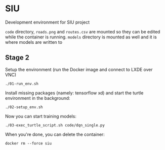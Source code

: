 # SIU

Development environment for SIU project

`code` directory, `roads.png` and `routes.csv` are mounted so they can be edited while the container is running. `models` directory is mounted as well and it is where models are written to

## Stage 2

Setup the environment (run the Docker image and connect to LXDE over VNC)

```shell
./01-run_env.sh
```

Install missing packages (namely: tensorflow xd) and start the turtle environment in the background:

```shell
./02-setup_env.sh
```

Now you can start training models:

```shell
./03-exec_turtle_script.sh code/dqn_single.py
```

When you're done, you can delete the container:

```shell
docker rm --force siu
```
